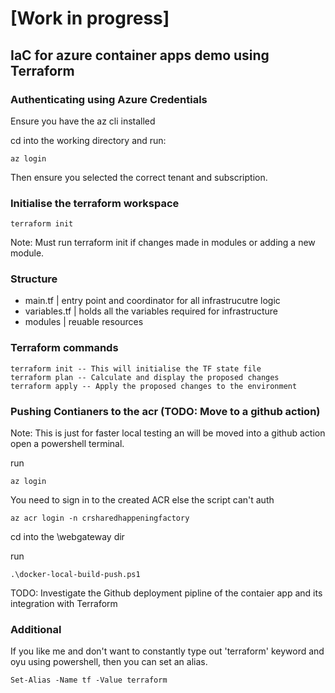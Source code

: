 # [Work in progress]

## IaC for azure container apps demo using Terraform

### Authenticating using Azure Credentials

Ensure you have the az cli installed

cd into the working directory and run:

```
az login
```

Then ensure you selected the correct tenant and subscription.

### Initialise the terraform workspace

```
terraform init
```

Note: Must run terraform init if changes made in modules or adding a new module.

### Structure

- main.tf | entry point and coordinator for all infrastrucutre logic
- variables.tf | holds all the variables required for infrastructure
- modules | reuable resources

### Terraform commands

```
terraform init -- This will initialise the TF state file
terraform plan -- Calculate and display the proposed changes
terraform apply -- Apply the proposed changes to the environment
```

### Pushing Contianers to the acr (TODO: Move to a github action)

Note: This is just for faster local testing an will be moved into a github action
open a powershell terminal.

run

```
az login
```
You need to sign in to the created ACR else the script can't auth
```
az acr login -n crsharedhappeningfactory
```

cd into the \webgateway dir

run
```
.\docker-local-build-push.ps1
```

TODO: Investigate the Github deployment pipline of the contaier app and its integration with Terraform

### Additional

If you like me and don't want to constantly type out 'terraform' keyword and oyu using powershell, then you can set an alias.

```
Set-Alias -Name tf -Value terraform
```
